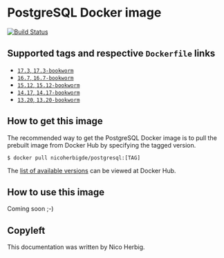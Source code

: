 # PostgreSQL Docker image

[![Build Status](https://github.com/nicoherbigio/docker-postgresql/actions/workflows/build-docker-images.yml/badge.svg)](https://github.com/nicoherbigio/docker-postgresql/actions/workflows/build-docker-images.yml)

## Supported tags and respective `Dockerfile` links

 * [`17.3`, `17.3-bookworm`](https://github.com/nicoherbigio/docker-postgresql/blob/main/17.3/debian/default/Dockerfile)
 * [`16.7`, `16.7-bookworm`](https://github.com/nicoherbigio/docker-postgresql/blob/main/16.7/debian/default/Dockerfile)
 * [`15.12`, `15.12-bookworm`](https://github.com/nicoherbigio/docker-postgresql/blob/main/15.12/debian/default/Dockerfile)
 * [`14.17`, `14.17-bookworm`](https://github.com/nicoherbigio/docker-postgresql/blob/main/14.17/debian/default/Dockerfile)
 * [`13.20`, `13.20-bookworm`](https://github.com/nicoherbigio/docker-postgresql/blob/main/13.20/debian/default/Dockerfile)

## How to get this image

The recommended way to get the PostgreSQL Docker image is to pull the prebuilt image from Docker Hub by specifying the tagged version.

```console
$ docker pull nicoherbigde/postgresql:[TAG]
```

The [list of available versions](https://hub.docker.com/r/nicoherbigde/postgresql/tags) can be viewed at Docker Hub.

## How to use this image

Coming soon ;-)

## Copyleft

This documentation was written by Nico Herbig.
